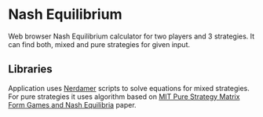 # Nash Equilibrium
Web browser Nash Equilibrium calculator for two players and 3 strategies. It can find both, mixed and pure strategies for given input. 

## Libraries
Application uses [Nerdamer](https://nerdamer.com) scripts to solve equations for mixed strategies. For pure strategies it uses algorithm based on [MIT Pure Strategy Matrix Form Games and Nash Equilibria](https://ocw.mit.edu/courses/economics/14-11-insights-from-game-theory-into-social-behavior-fall-2013/study-materials/MIT14_11F13_Pure_strategy.pdf) paper.